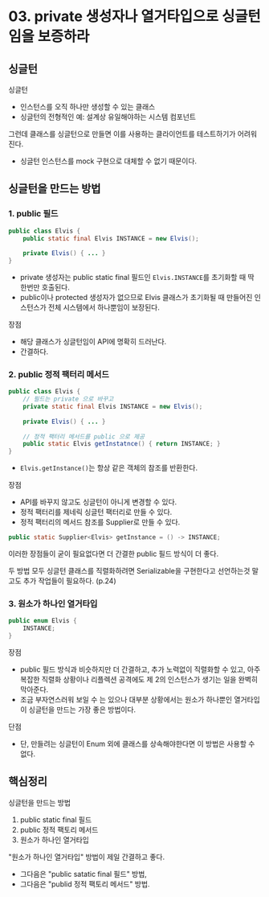 # 03. private 생성자나 열거타입으로 싱글턴임을 보증하라

## 싱글턴

싱글턴 

* 인스턴스를 오직 하나만 생성할 수 있는 클래스
* 싱글턴의 전형적인 예: 설계상 유일해야하는 시스템 컴포넌트

그런데 클래스를 싱글턴으로 만들면 이를 사용하는 클라이언트를 테스트하기가 어려워진다.

* 싱글턴 인스턴스를 mock 구현으로 대체할 수 없기 때문이다.

## 싱글턴을 만드는 방법

### 1. public 필드

```java
public class Elvis {
	public static final Elvis INSTANCE = new Elvis();
	
	private Elvis() { ... }
}
```

* private 생성자는 public static final 필드인 `Elvis.INSTANCE`를 초기화할 때 딱 한번만 호출된다.
* public이나 protected 생성자가 없으므로 Elvis 클래스가 초기화될 때 만들어진 인스턴스가 전체 시스템에서 하나뿐임이 보장된다.

장점

* 해당 클래스가 싱글턴임이 API에 명확히 드러난다. 
* 간결하다.

### 2. public 정적 팩터리 메서드

```java
public class Elvis {
	// 필드는 private 으로 바꾸고 
	private static final Elvis INSTANCE = new Elvis();
	
	private Elvis() { ... } 
	
	// 정적 팩터리 메서드를 public 으로 제공
	public static Elvis getInstatnce() { return INSTANCE; }
}
```

* `Elvis.getInstance()`는 항상 같은 객체의 참조를 반환한다.

장점

* API를 바꾸지 않고도 싱글턴이 아니게 변경할 수 있다.
* 정적 팩터리를 제네릭 싱글턴 팩터리로 만들 수 있다.
* 정적 팩터리의 메서드 참조를 Supplier로 만들 수 있다.

```java
public static Supplier<Elvis> getInstance = () -> INSTANCE;
```

이러한 장점들이 굳이 필요없다면 더 간결한 public 필드 방식이 더 좋다.

두 방법 모두 싱글턴 클래스를 직렬화하려면 Serializable을 구현한다고 선언하는것 말고도 추가 작업들이 필요하다. (p.24)

### 3. 원소가 하나인 열거타입

```java
public enum Elvis {
	INSTANCE;
}
```

장점

* public 필드 방식과 비슷하지만 더 간결하고, 추가 노력없이 직렬화할 수 있고, 아주 복잡한 직렬화 상황이나 리플렉션 공격에도 제 2의 인스턴스가 생기는 일을 완벽히 막아준다.
* 조금 부자연스러워 보일 수 는 있으나 대부분 상황에서는 원소가 하나뿐인 열거타입이 싱글턴을 만드는 가장 좋은 방법이다.

단점

* 단, 만들려는 싱글턴이 Enum 외에 클래스를 상속해야한다면 이 방법은 사용할 수 없다.

## 핵심정리

싱글턴을 만드는 방법

1. public static final 필드
2. public 정적 팩토리 메서드
3. 원소가 하나인 열거타입

"원소가 하나인 열거타입" 방법이 제일 간결하고 좋다.

* 그다음은 "public satatic final 필드" 방법, 
* 그다음은 "publid 정적 팩토리 메서드" 방법.
